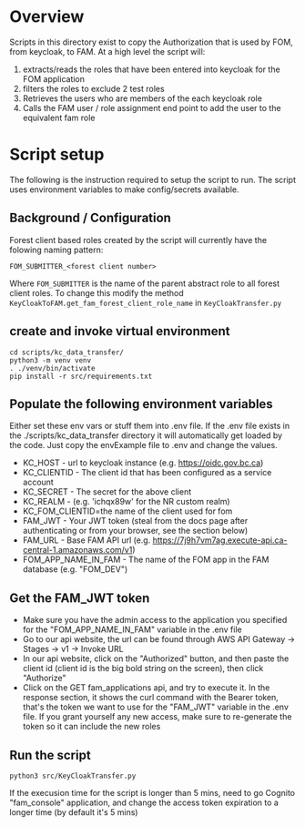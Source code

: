 # Overview

Scripts in this directory exist to copy the Authorization that is used by FOM,
from keycloak, to FAM. At a high level the script will:

1. extracts/reads the roles that have been entered into keycloak for the FOM application
1. filters the roles to exclude 2 test roles
1. Retrieves the users who are members of the each keycloak role
1. Calls the FAM user / role assignment end point to add the user to the equivalent
   fam role

# Script setup

The following is the instruction required to setup the script to run. The script
uses environment variables to make config/secrets available.

## Background / Configuration

Forest client based roles created by the script will currently have the folowing
naming pattern:

`FOM_SUBMITTER_<forest client number>`

Where `FOM_SUBMITTER` is the name of the parent abstract role to all
forest client roles. To change this modify the method `KeyCloakToFAM.get_fam_forest_client_role_name` in `KeyCloakTransfer.py`

## create and invoke virtual environment

```
cd scripts/kc_data_transfer/
python3 -m venv venv
. ./venv/bin/activate
pip install -r src/requirements.txt
```

## Populate the following environment variables

Either set these env vars or stuff them into .env file. If the .env file
exists in the ./scripts/kc_data_transfer directory it will automatically
get loaded by the code. Just copy the envExample file to .env and change the
values.

-   KC_HOST - url to keycloak instance (e.g. https://oidc.gov.bc.ca)
-   KC_CLIENTID - The client id that has been configured as a service account
-   KC_SECRET - The secret for the above client
-   KC_REALM - (e.g. 'ichqx89w' for the NR custom realm)
-   KC_FOM_CLIENTID=the name of the client used for fom
-   FAM_JWT - Your JWT token (steal from the docs page after authenticating or from your browser, see the section below)
-   FAM_URL - Base FAM API url (e.g. https://7j9h7vm7ag.execute-api.ca-central-1.amazonaws.com/v1)
-   FOM_APP_NAME_IN_FAM - The name of the FOM app in the FAM database (e.g. "FOM_DEV")

## Get the FAM_JWT token

-   Make sure you have the admin access to the application you specified for the "FOM_APP_NAME_IN_FAM" variable in the .env file
-   Go to our api website, the url can be found through AWS API Gateway -> Stages -> v1 -> Invoke URL
-   In our api website, click on the "Authorized" button, and then paste the client id (client id is the big bold string on the screen), then click "Authorize"
-   Click on the GET fam_applications api, and try to execute it. In the response section, it shows the curl command with the Bearer token, that's the token we want to use for the "FAM_JWT" variable in the .env file. If you grant yourself any new access, make sure to re-generate the token so it can include the new roles

## Run the script

```
python3 src/KeyCloakTransfer.py
```

If the execusion time for the script is longer than 5 mins, need to go Cognito "fam_console" application, and change the access token expiration to a longer time (by default it's 5 mins)
